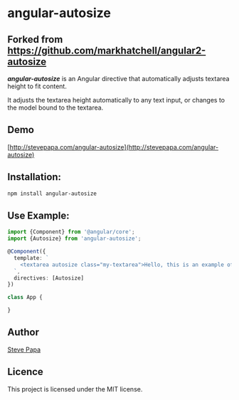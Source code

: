 # angular-autosize

## Forked from https://github.com/markhatchell/angular2-autosize ##

***angular-autosize*** is an Angular directive that automatically adjusts textarea height to fit content.

It adjusts the textarea height automatically to any text input, or changes to the model bound to the textarea.

## Demo

[http://stevepapa.com/angular-autosize](http://stevepapa.com/angular-autosize)

## Installation:

```bash
npm install angular-autosize
```

## Use Example:

```typescript
import {Component} from '@angular/core';
import {Autosize} from 'angular-autosize';

@Component({
  template: `
    <textarea autosize class="my-textarea">Hello, this is an example of Autosize in Angular.</textarea>
  `,
  directives: [Autosize]
})

class App {

}
```

## Author

[Steve Papa](https://stevepapa.com)

## Licence

This project is licensed under the MIT license.